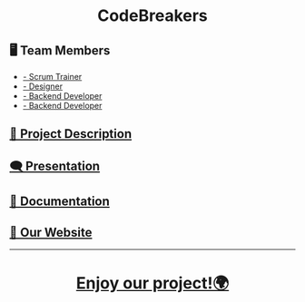 <h1 align="center">CodeBreakers</h1>

<h2>🖥️ Team Members</h2>
<ul>
  <li><a href="https://github.com/AAMutlu20%22%3E" Andrey Mutlu</a> - Scrum Trainer</li>
  <li><a href="https://github.com/DDStaykov20%22%3EDimitar" Staykov</a> - Designer</li>
  <li><a href="https://github.com/ESBogdanov20%22%3E"   Emil Bogdanov</a> - Backend Developer</li>
  <li><a href="https://github.com/IATsrangalov20%22%3E" Ivan Tsrangalov</a> - Backend Developer</li>
</ul>

<h2>📖 Project Description</h2>
<h2>🗨️ Presentation</h2>
<h2>📝 Documentation</h2>
<h2>📖 Our Website</h2>

<hr>

<h1 align="center">

Enjoy our project!🌍

</h1>
